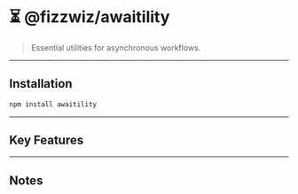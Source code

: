 # ⏳ @fizzwiz/awaitility

> Essential utilities for asynchronous workflows.

---

## **Installation**

```bash
npm install awaitility
```

---


## **Key Features**

---

## **Notes**

